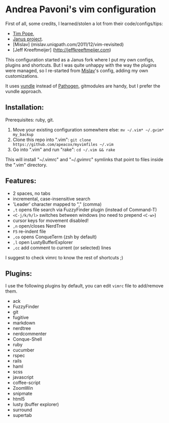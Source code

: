 Andrea Pavoni's vim configuration
==========================

First of all, some credits, I learned/stolen a lot from their code/configs/tips:

* [Tim Pope](http://tbaggery.com),
* [Janus project](https://github.com/carlhuda/janus).
* [Mislav] (mislav.uniqpath.com/2011/12/vim-revisited)
* [Jeff Kreeftmeijer] (http://jeffkreeftmeijer.com)

This configuration started as a Janus fork where I put my own configs, plugins
and shortcuts. But I was quite unhappy with the way the plugins were managed, so
I re-started from [Mislav](https://github.com/mislav/vimfiles)'s config, adding my own customizations.

It uses [vundle](https://github.com/gmarik/vundle) instead of [Pathogen](https://github.com/tpope/vim-pathogen), gitmodules are handy, but I prefer
the vundle approach.


## Installation:

Prerequisites: ruby, git.

1. Move your existing configuration somewhere else:
   `mv ~/.vim* ~/.gvim* my_backup`
2. Clone this repo into ".vim":
   `git clone https://github.com/apeacox/myvimfiles ~/.vim`
3. Go into ".vim" and run "rake":
   `cd ~/.vim && rake`

This will install "~/.vimrc" and "~/.gvimrc" symlinks that point to
files inside the ".vim" directory.

## Features:

* 2 spaces, no tabs
* incremental, case-insensitive search
* 'Leader' character mapped to "," (comma)
* `,t` opens file search via FuzzyFinder plugin (instead of Command-T)
* `<C-j/k/h/l>` switches between windows (no need to prepend `<C-w>`)
* cursor keys for movement disabled!
* `,n` open/closes NerdTree
* `F5` re-indent file
* `,co` opens ConqueTerm (zsh by default)
* `,l` open LustyBufferExplorer
* `,cc` add comment to current (or selected) lines

I suggest to check vimrc to know the rest of shortcuts ;)

## Plugins:

I use the following plugins by default, you can edit ```vimrc``` file to
add/remove them.

* ack
* FuzzyFinder
* git
* fugitive
* markdown
* nerdtree
* nerdcommenter
* Conque-Shell
* ruby
* cucumber
* rspec
* rails
* haml
* scss
* javascript
* coffee-script
* ZoomWin
* snipmate
* html5
* lusty (buffer explorer)
* surround
* supertab

